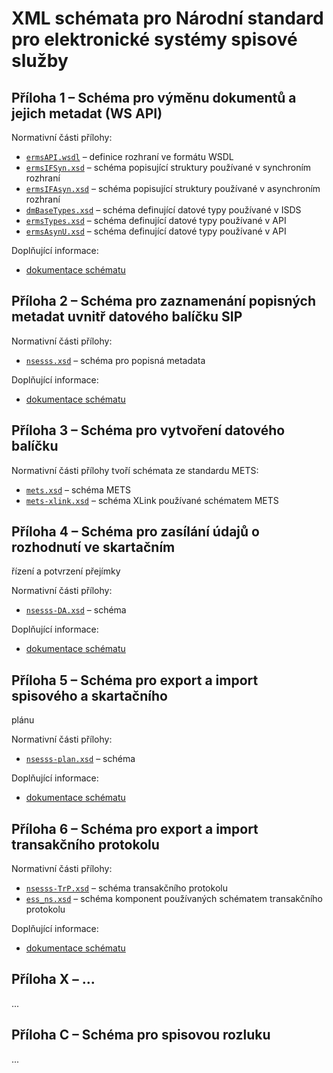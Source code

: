  # XML schémata pro Národní standard pro elektronické systémy spisové služby

## Příloha 1 – Schéma pro výměnu dokumentů a jejich metadat (WS API)

Normativní části přílohy:

* [`ermsAPI.wsdl`](src/ermsAPI.wsdl) – definice rozhraní ve formátu
  WSDL
* [`ermsIFSyn.xsd`](src/ermsIFSyn.xsd) – schéma popisující struktury
  používané v synchroním rozhraní
* [`ermsIFAsyn.xsd`](src/ermsIFASyn.xsd) – schéma popisující struktury
  používané v asynchroním rozhraní
* [`dmBaseTypes.xsd`](src/dmBaseTypes.xsd) – schéma definující datové
  typy používané v ISDS
* [`ermsTypes.xsd`](src/ermsTypes.xsd) – schéma definující datové typy
  používané v API
* [`ermsAsynU.xsd`](src/ermsAsynU.xsd) – schéma definující datové typy
  používané v API

Doplňující informace:

* [dokumentace schématu](doc/1-api/ermsAPI.html)

## Příloha 2 – Schéma pro zaznamenání popisných metadat uvnitř datového balíčku SIP

Normativní části přílohy:

* [`nsesss.xsd`](src/nsesss.xsd) – schéma pro popisná metadata

Doplňující informace:

* [dokumentace schématu](doc/2-metadata/nsesss.html)

## Příloha 3 – Schéma pro vytvoření datového balíčku

Normativní části přílohy tvoří schémata ze standardu METS:

* [`mets.xsd`](src/mets.xsd) – schéma METS
* [`mets-xlink.xsd`](src/mets-xlink.xsd) – schéma XLink používané
  schématem METS

## Příloha 4 – Schéma pro zasílání údajů o rozhodnutí ve skartačním
   řízení a potvrzení přejímky

Normativní části přílohy:

* [`nsesss-DA.xsd`](src/nsesss-DA.xsd) – schéma

Doplňující informace:

* [dokumentace schématu](doc/4-da/nsesss-DA.html)

## Příloha 5 – Schéma pro export a import spisového a skartačního
   plánu

Normativní části přílohy:

* [`nsesss-plan.xsd`](src/nsesss-plan.xsd) – schéma

Doplňující informace:

* [dokumentace schématu](doc/5-plan/nsesss-plan.html)

## Příloha 6 – Schéma pro export a import transakčního protokolu

Normativní části přílohy:

* [`nsesss-TrP.xsd`](src/nsesss-TrP.xsd) – schéma transakčního protokolu
* [`ess_ns.xsd`](src/ess_ns.xsd) – schéma komponent používaných
  schématem transakčního protokolu

Doplňující informace:

* [dokumentace schématu](doc/6-trp/nsesss-trp.html)

## Příloha X – ...

...

## Příloha C – Schéma pro spisovou rozluku

...

